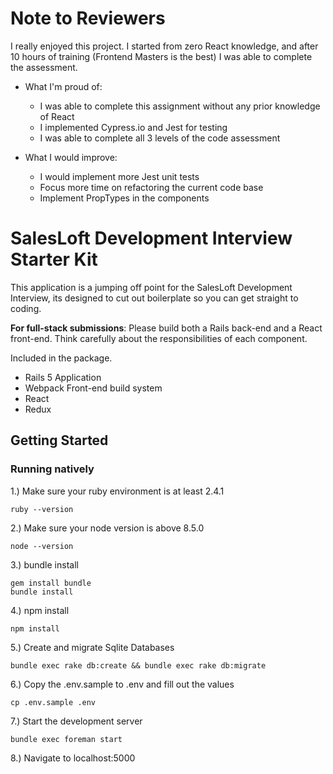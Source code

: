 # Note to Reviewers

I really enjoyed this project. I started from zero React knowledge, and after 10 hours of training (Frontend Masters is the best) I was able to complete the assessment.

- What I'm proud of:
	- I was able to complete this assignment without any prior knowledge of React
	- I implemented Cypress.io and Jest for testing
	- I was able to complete all 3 levels of the code assessment

- What I would improve:
	- I would implement more Jest unit tests
	- Focus more time on refactoring the current code base
	- Implement PropTypes in the components

# SalesLoft Development Interview Starter Kit

This application is a jumping off point for the SalesLoft Development Interview,
its designed to cut out boilerplate so you can get straight to coding.

**For full-stack submissions**: Please build both a Rails back-end and a React front-end. Think carefully about the responsibilities of each component.

Included in the package.

- Rails 5 Application
- Webpack Front-end build system
- React
- Redux

## Getting Started

### Running natively

1.) Make sure your ruby environment is at least 2.4.1
```
ruby --version
```
2.) Make sure your node version is above 8.5.0
```
node --version
```
3.) bundle install
```
gem install bundle
bundle install
```
4.) npm install
```
npm install
```
5.) Create and migrate Sqlite Databases
```
bundle exec rake db:create && bundle exec rake db:migrate
```
6.) Copy the .env.sample to .env and fill out the values
```
cp .env.sample .env
```
7.) Start the development server
```
bundle exec foreman start
```
8.) Navigate to localhost:5000

